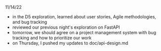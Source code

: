 11/14/22
- in the D5 exploration, learned about user stories, Agile methodologies, and bug tracking
- reviewed our previous night's exploration on FastAPI
- tomorrow, we should agree on a project management system with bug tracking and how to prioritize our work
- on Thursday, I pushed my updates to doc/api-design.md
